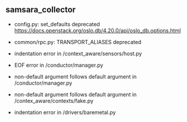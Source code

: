 ## samsara_collector
* config.py: set_defaults deprecated
https://docs.openstack.org/oslo.db/4.20.0/api/oslo_db.options.html

* common/rpc.py: TRANSPORT_ALIASES deprecated

* indentation error in /context_aware/sensors/host.py

* EOF error in /conductor/manager.py
* non-default argument follows default argument in /conductor/manager.py

* non-default argument follows default argument in /contex_aware/contexts/fake.py

* indentation error in /drivers/baremetal.py